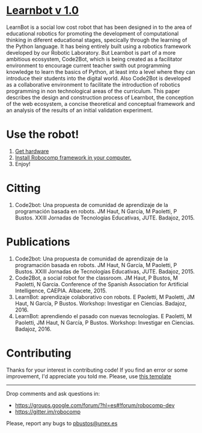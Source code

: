 [Learnbot v 1.0](http://robocomp.org)
===============================
LearnBot is a social low cost robot that has been designed in to  the  area  of  educational  robotics  for  promoting  the  development of  computational  thinking  in  diferent  educational  stages,  specically through the learning of the Python language. It has being entirely built using a robotics framework developed by our Robotic Laboratory. But Learnbot is part of a more ambitious ecosystem, Code2Bot, which is being  created  as  a  facilitator  environment  to  encourage  current  teacher swith out programming knowledge to learn the basics of Python, at least into a level where they can introduce their students into the digital world. Also Code2Bot is developed as a collaborative environment to facilitate the introduction of robotics programming in non technological areas of the curriculum. This paper describes the design and construction process of Learnbot, the conception of the web ecosystem, a concise theoretical and  conceptual framework  and  an  analysis  of  the  results  of  an  initial validation experiment.


# Use the robot!
1. [Get hardware](https://github.com/robocomp/learnbot/tree/master/learnbot-desings)
2. [Install Robocomp framework in your computer.](https://github.com/robocomp/robocomp)
2. Enjoy!

# Citting
1. Code2bot: Una propuesta de comunidad de aprendizaje de la programación basada en robots. JM Haut, N García, M Paoletti, P Bustos. XXIII Jornadas de Tecnologías Educativas, JUTE. Badajoz, 2015. 

# Publications
1. Code2bot: Una propuesta de comunidad de aprendizaje de la programación basada en robots. JM Haut, N García, M Paoletti, P Bustos. XXIII Jornadas de Tecnologías Educativas, JUTE. Badajoz, 2015. 
2. Code2Bot, a social robot for the classroom. JM Haut, P Bustos, M Paoletti, N Garcia. Conference of the Spanish Association for Artificial Intelligence, CAEPIA. Albacete, 2015.
3. LearnBot: aprendizaje colaborativo con robots. E Paoletti, M Paoletti, JM Haut, N García, P Bustos. Workshop: Investigar en Ciencias. Badajoz, 2016.
4. LearnBot: aprendiendo el pasado con nuevas tecnologías. E Paoletti, M Paoletti, JM Haut, N García, P Bustos. Workshop: Investigar en Ciencias. Badajoz, 2016.


# Contributing
Thanks for your interest in contributing code!
If you find an error or some improvement, I'd appreciate you told me. Please, use [this template](https://github.com/robocomp/learnbot/tree/master/.github)

---------------------------------------------------------------------
Drop comments and ask questions in:

- https://groups.google.com/forum/?hl=es#!forum/robocomp-dev
- https://gitter.im/robocomp

Please, report any bugs to pbustos@unex.es
